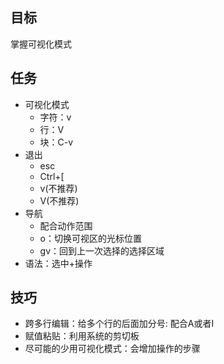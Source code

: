 ## 目标
掌握可视化模式
## 任务
- 可视化模式
  - 字符：v
  - 行：V
  - 块：C-v
- 退出
  - esc
  - Ctrl+[
  - v(不推荐)
  - V(不推荐)
- 导航
  - 配合动作范围
  - o：切换可视区的光标位置
  - gv：回到上一次选择的选择区域
- 语法：选中+操作
## 技巧
- 跨多行编辑：给多个行的后面加分号: 配合A或者I
- 赋值粘贴：利用系统的剪切板
- 尽可能的少用可视化模式：会增加操作的步骤